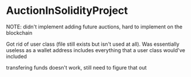 # AuctionInSolidityProject
 
NOTE: didn't implement adding future auctions, hard to implement on the blockchain

Got rid of user class (file still exists but isn't used at all). Was essentially useless as a wallet address includes everything that a user class would've included

transfering funds doesn't work, still need to figure that out